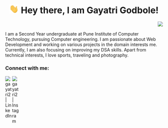 <h1 align="center"><img src="https://raw.githubusercontent.com/ABSphreak/ABSphreak/master/gifs/Hi.gif" width="30px"> Hey there, I am Gayatri Godbole!</h1>

<!--
**soumyajit4419/soumyajit4419** is a ✨ _special_ ✨ repository because its `README.md` (this file) appears on your GitHub profile. 
Here are some ideas to get you started: -->

<img align="right" src="https://media.giphy.com/media/cLwJ6zsRKyAc2Swzgu/giphy.gif" height="250"/>

 <br/>
 
I am a Second Year undergraduate at Pune Institute of Computer Technology, pursuing Computer engineering.
I am passionate about Web Development and working on various projects in the domain interests me.
Currently, I am also focusing on improving my DSA skills. 
Apart from technical interests, I love sports, traveling and photography.

### Connect with me:

[<img align="left" alt="gayatri2  | LinkedIn" width="22px" src="https://cdn.jsdelivr.net/npm/simple-icons@v3/icons/linkedin.svg" />][linkedin]
[<img align="left" alt="gayatri2 | Instagram" width="22px" src="https://cdn.jsdelivr.net/npm/simple-icons@v3/icons/instagram.svg" />][instagram]
<br />




[instagram]: https://www.instagram.com/gayatri_godbole/
[linkedin]: https://www.linkedin.com/in/gayatri-godbole-b1a0471b6/
